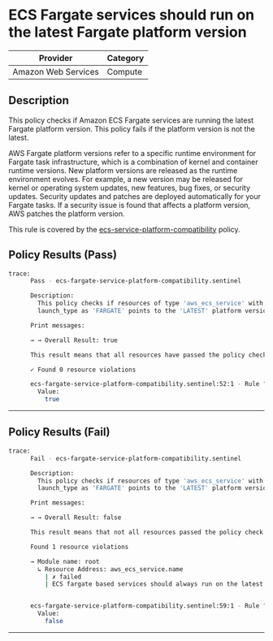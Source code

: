 # ECS Fargate services should run on the latest Fargate platform version

| Provider            | Category     |
|---------------------|--------------|
| Amazon Web Services | Compute      |

## Description

This policy checks if Amazon ECS Fargate services are running the latest Fargate platform version. This policy fails if the platform version is not the latest.

AWS Fargate platform versions refer to a specific runtime environment for Fargate task infrastructure, which is a combination of kernel and container runtime versions. New platform versions are released as the runtime environment evolves. For example, a new version may be released for kernel or operating system updates, new features, bug fixes, or security updates. Security updates and patches are deployed automatically for your Fargate tasks. If a security issue is found that affects a platform version, AWS patches the platform version.

This rule is covered by the [ecs-service-platform-compatibility](https://github.com/hashicorp/policy-library-NIST-Policy-Set-for-AWS-Terraform/blob/main/policies/ecs-service-platform-compatibility.sentinel) policy.

## Policy Results (Pass)
```bash
trace:
      Pass - ecs-fargate-service-platform-compatibility.sentinel

      Description:
        This policy checks if resources of type 'aws_ecs_service' with
        launch_type as 'FARGATE' points to the 'LATEST' platform version

      Print messages:

      → → Overall Result: true

      This result means that all resources have passed the policy check for the policy ecs-fargate-service-platform-compatibility.

      ✓ Found 0 resource violations

      ecs-fargate-service-platform-compatibility.sentinel:52:1 - Rule "main"
        Value:
          true
```

---

## Policy Results (Fail)
```bash
trace:
      Fail - ecs-fargate-service-platform-compatibility.sentinel

      Description:
        This policy checks if resources of type 'aws_ecs_service' with
        launch_type as 'FARGATE' points to the 'LATEST' platform version

      Print messages:

      → → Overall Result: false

      This result means that not all resources passed the policy check and the protected behavior is not allowed for the policy ecs-fargate-service-platform-compatibility.

      Found 1 resource violations

      → Module name: root
        ↳ Resource Address: aws_ecs_service.name
          | ✗ failed
          | ECS fargate based services should always run on the latest Farget plaform version. Refer to https://docs.aws.amazon.com/securityhub/latest/userguide/ecs-controls.html#ecs-10 for more details


      ecs-fargate-service-platform-compatibility.sentinel:59:1 - Rule "main"
        Value:
          false
```

---